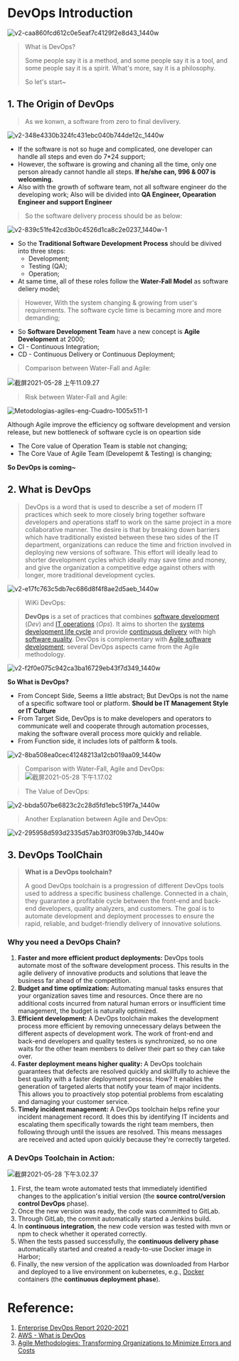 # DevOps Introduction

![v2-caa860fcd612c0e5eaf7c4129f2e8d43_1440w](assets/v2-caa860fcd612c0e5eaf7c4129f2e8d43_1440w.jpg)

> What is DevOps?  
>
> Some people say it is a method, and some people say it is a tool, and some people say it is a spirit. What's more, say it is a philosophy. 
>
> So let's start~ 

## 1. The Origin of DevOps

> As we konwn,  a software from zero to final devlivery.

![v2-348e4330b324fc431ebc040b744de12c_1440w](assets/v2-348e4330b324fc431ebc040b744de12c_1440w.jpg)



- If the software is not so huge and complicated, one developer can handle all steps and even do 7*24 support;
- However, the software is growing and chaning all the time, only one person already cannot handle all steps.  **If he/she can, 996 & 007 is welcoming.**
- Also with the growth of software  team, not all software engineer do the developing work; Also will be divided into **QA Engineer, Opearation Engineer and support Engineer**

> So the software delivery process should be as below:

![v2-839c51fe42cd3b0c4526d1ca8c2e0237_1440w-1](assets/v2-839c51fe42cd3b0c4526d1ca8c2e0237_1440w-1.png)

- So the **Traditional Software Development Process** should be divived into three steps:  
  - Development;
  - Testing (QA);
  - Operation;
- At same time, all of these roles follow the **Water-Fall Model** as software deliery model;

> However, With the system changing & growing from user's requirements. The software cycle time is becaming more and more demanding;

- So **Software Development Team** have a new concept is **Agile Development** at 2000;
- CI  - Continuous Integration;
- CD - Continuous Delivery or Continuous Deployment;

> Comparison between Water-Fall and Agile:

![截屏2021-05-28 上午11.09.27](assets/截屏2021-05-28上午11.09.27.png)

> Risk between Water-Fall and Agile:

![Metodologias-agiles-eng-Cuadro-1005x511-1](assets/Metodologias-agiles-eng-Cuadro-1005x511-1.jpg)



Although Agile improve the efficiency og software development and version release, but new bottleneck of software cycle is on opeartion side

- The Core value of Operation Team is stable not changing;
- The Core Vaue of Agile Team (Developemt & Testing) is changing;

**So DevOps is coming~**

## 2. What is DevOps

> DevOps is a word that is used to describe a set of modern IT practices which seek to more closely bring together software *dev*elopers and *op*erations staff to work on the same project in a more collaborative manner. The desire is that by breaking down barriers which have traditionally existed between these two sides of the IT department, organizations can reduce the time and friction involved in deploying new versions of software. This effort will ideally lead to shorter development cycles which ideally may save time and money, and give the organization a competitive edge against others with longer, more traditional development cycles.

![v2-e17fc763c5db7ec686d8f4f8ae2d5aeb_1440w](assets/v2-e17fc763c5db7ec686d8f4f8ae2d5aeb_1440w.jpg)

> WiKi DevOps:
>
> **DevOps** is a set of practices that combines [software development](https://en.wikipedia.org/wiki/Software_development) (*Dev*) and [IT operations](https://en.wikipedia.org/wiki/IT_operations) (*Ops*). It aims to shorten the [systems development life cycle](https://en.wikipedia.org/wiki/Systems_development_life_cycle) and provide [continuous delivery](https://en.wikipedia.org/wiki/Continuous_delivery) with high [software quality](https://en.wikipedia.org/wiki/Software_quality). DevOps is complementary with [Agile software development](https://en.wikipedia.org/wiki/Agile_software_development); several DevOps aspects came from the Agile methodology.

![v2-f2f0e075c942ca3ba16729eb43f7d349_1440w](assets/v2-f2f0e075c942ca3ba16729eb43f7d349_1440w.png)

**So What is DevOps?**

- From Concept Side, Seems a little abstract; But DevOps is not the name of a specific software tool or platform. **Should be IT Management Style or IT Culture**
- From Target Side, DevOps is to make developers and operators to communicate well and cooperate through automation processes, making the software overall process more quickly and reliable.
- From Function side, it includes lots of paltform & tools.

![v2-8ba508ea0cec41248213a12cb019aa09_1440w](assets/v2-8ba508ea0cec41248213a12cb019aa09_1440w.jpg)

>  Comparison with Water-Fall, Agile and DevOps:
![截屏2021-05-28 下午1.17.02](assets/截屏2021-05-28下午1.17.02.png)

> The Value of DevOps:

![v2-bbda507be6823c2c28d5fd1ebc519f7a_1440w](assets/v2-bbda507be6823c2c28d5fd1ebc519f7a_1440w.png)

> Another Explanation between Agile and DevOps:

![v2-295958d593d2335d57ab3f03f09b37db_1440w](assets/v2-295958d593d2335d57ab3f03f09b37db_1440w.jpg)

## 3. DevOps ToolChain

> **What is a DevOps toolchain?**
>
> A good DevOps toolchain is a progression of different DevOps tools used to address a specific business challenge. Connected in a chain, they guarantee a profitable cycle between the front-end and back-end developers, quality analyzers, and customers. The goal is to automate development and deployment processes to ensure the rapid, reliable, and budget-friendly delivery of innovative solutions.

### Why you need a DevOps Chain?

1. **Faster and more efficient product deployments:** DevOps tools automate most of the software development process. This results in the agile delivery of innovative products and solutions that leave the business far ahead of the competition.
2. **Budget and time optimization:** Automating manual tasks ensures that your organization saves time and resources. Once there are no additional costs incurred from natural human errors or insufficient time management, the budget is naturally optimized.
3. **Efficient development:** A DevOps toolchain makes the development process more efficient by removing unnecessary delays between the different aspects of development work. The work of front-end and back-end developers and quality testers is synchronized, so no one waits for the other team members to deliver their part so they can take over.
4. **Faster deployment means higher quality:** A DevOps toolchain guarantees that defects are resolved quickly and skillfully to achieve the best quality with a faster deployment process. How? It enables the generation of targeted alerts that notify your team of major incidents. This allows you to proactively stop potential problems from escalating and damaging your customer service.
5. **Timely incident management:** A DevOps toolchain helps refine your incident management record. It does this by identifying IT incidents and escalating them specifically towards the right team members, then following through until the issues are resolved. This means messages are received and acted upon quickly because they're correctly targeted.

### A DevOps Toolchain in Action:

![截屏2021-05-28 下午3.02.37](assets/截屏2021-05-28下午3.02.37.png)



1. First, the team wrote automated tests that immediately identified changes to the application's initial version (the **source control/version control DevOps** phase).
2. Once the new version was ready, the code was committed to GitLab.
3. Through GitLab, the commit automatically started a Jenkins build.
4. In **continuous integration**, the new code version was tested with mvn or npm to check whether it operated correctly.
5. When the tests passed successfully, the **continuous delivery phase** automatically started and created a ready-to-use Docker image in Harbor;
6. Finally, the new version of the application was downloaded from Harbor and deployed to a live environment on kubernetes, e.g., [Docker](https://opensource.com/resources/what-docker) containers (the **continuous deployment phase**).

# Reference:

1. [Enterprise DevOps Report 2020-2021](https://azure.microsoft.com/en-us/resources/enterprise-devops-report-20202021/)
2. [AWS - What is DevOps](https://aws.amazon.com/devops/what-is-devops/?nc1=h_ls)
3. [Agile Methodologies: Transforming Organizations to Minimize Errors and Costs](https://www.ie.edu/insights/articles/agile-methodologies-transforming-organizations-to-minimize-errors-and-costs/)


